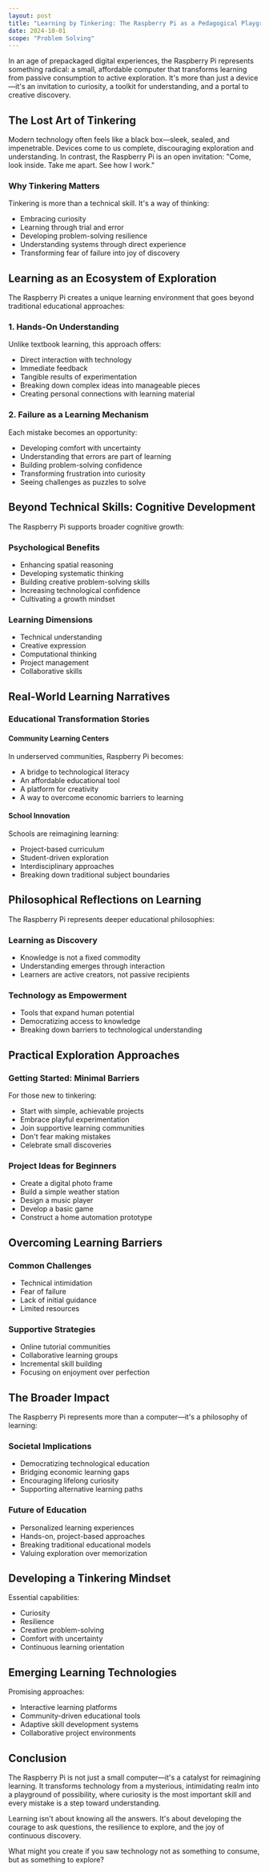 ```yaml
---
layout: post
title: "Learning by Tinkering: The Raspberry Pi as a Pedagogical Playground"
date: 2024-10-01
scope: "Problem Solving"
---
```


In an age of prepackaged digital experiences, the Raspberry Pi represents something radical: a small, affordable computer that transforms learning from passive consumption to active exploration. It's more than just a device—it's an invitation to curiosity, a toolkit for understanding, and a portal to creative discovery.

## The Lost Art of Tinkering

Modern technology often feels like a black box—sleek, sealed, and impenetrable. Devices come to us complete, discouraging exploration and understanding. In contrast, the Raspberry Pi is an open invitation: "Come, look inside. Take me apart. See how I work."

### Why Tinkering Matters

Tinkering is more than a technical skill. It's a way of thinking:
- Embracing curiosity
- Learning through trial and error
- Developing problem-solving resilience
- Understanding systems through direct experience
- Transforming fear of failure into joy of discovery

## Learning as an Ecosystem of Exploration

The Raspberry Pi creates a unique learning environment that goes beyond traditional educational approaches:

### 1. Hands-On Understanding

Unlike textbook learning, this approach offers:
- Direct interaction with technology
- Immediate feedback
- Tangible results of experimentation
- Breaking down complex ideas into manageable pieces
- Creating personal connections with learning material

### 2. Failure as a Learning Mechanism

Each mistake becomes an opportunity:
- Developing comfort with uncertainty
- Understanding that errors are part of learning
- Building problem-solving confidence
- Transforming frustration into curiosity
- Seeing challenges as puzzles to solve

## Beyond Technical Skills: Cognitive Development

The Raspberry Pi supports broader cognitive growth:

### Psychological Benefits
- Enhancing spatial reasoning
- Developing systematic thinking
- Building creative problem-solving skills
- Increasing technological confidence
- Cultivating a growth mindset

### Learning Dimensions
- Technical understanding
- Creative expression
- Computational thinking
- Project management
- Collaborative skills

## Real-World Learning Narratives

### Educational Transformation Stories

#### Community Learning Centers
In underserved communities, Raspberry Pi becomes:
- A bridge to technological literacy
- An affordable educational tool
- A platform for creativity
- A way to overcome economic barriers to learning

#### School Innovation
Schools are reimagining learning:
- Project-based curriculum
- Student-driven exploration
- Interdisciplinary approaches
- Breaking down traditional subject boundaries

## Philosophical Reflections on Learning

The Raspberry Pi represents deeper educational philosophies:

### Learning as Discovery
- Knowledge is not a fixed commodity
- Understanding emerges through interaction
- Learners are active creators, not passive recipients

### Technology as Empowerment
- Tools that expand human potential
- Democratizing access to knowledge
- Breaking down barriers to technological understanding

## Practical Exploration Approaches

### Getting Started: Minimal Barriers

For those new to tinkering:
- Start with simple, achievable projects
- Embrace playful experimentation
- Join supportive learning communities
- Don't fear making mistakes
- Celebrate small discoveries

### Project Ideas for Beginners
- Create a digital photo frame
- Build a simple weather station
- Design a music player
- Develop a basic game
- Construct a home automation prototype

## Overcoming Learning Barriers

### Common Challenges
- Technical intimidation
- Fear of failure
- Lack of initial guidance
- Limited resources

### Supportive Strategies
- Online tutorial communities
- Collaborative learning groups
- Incremental skill building
- Focusing on enjoyment over perfection

## The Broader Impact

The Raspberry Pi represents more than a computer—it's a philosophy of learning:

### Societal Implications
- Democratizing technological education
- Bridging economic learning gaps
- Encouraging lifelong curiosity
- Supporting alternative learning paths

### Future of Education
- Personalized learning experiences
- Hands-on, project-based approaches
- Breaking traditional educational models
- Valuing exploration over memorization

## Developing a Tinkering Mindset

Essential capabilities:
- Curiosity
- Resilience
- Creative problem-solving
- Comfort with uncertainty
- Continuous learning orientation

## Emerging Learning Technologies

Promising approaches:
- Interactive learning platforms
- Community-driven educational tools
- Adaptive skill development systems
- Collaborative project environments

## Conclusion

The Raspberry Pi is not just a small computer—it's a catalyst for reimagining learning. It transforms technology from a mysterious, intimidating realm into a playground of possibility, where curiosity is the most important skill and every mistake is a step toward understanding.

Learning isn't about knowing all the answers. It's about developing the courage to ask questions, the resilience to explore, and the joy of continuous discovery.

What might you create if you saw technology not as something to consume, but as something to explore?